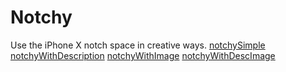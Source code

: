 # Notchy
Use the iPhone X notch space in creative ways.
[notchySimple](notchySimple.gif)
[notchyWithDescription](notchyWithDescription.gif)
[notchyWithImage](notchyWithImage.gif)
[notchyWithDescImage](notchyWithDescImage.gif)
